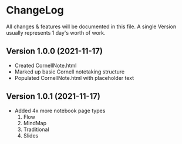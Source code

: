 # ChangeLog
All changes & features will be documented in this file. A single Version usually represents 1 day's worth of work.

## Version 1.0.0 (2021-11-17)
  - Created CornellNote.html
  - Marked up basic Cornell notetaking structure
  - Populated CornellNote.html with placeholder text

## Version 1.0.1 (2021-11-17)
  - Added 4x more notebook page types
    1. Flow
    2. MindMap
    3. Traditional
    4. Slides
